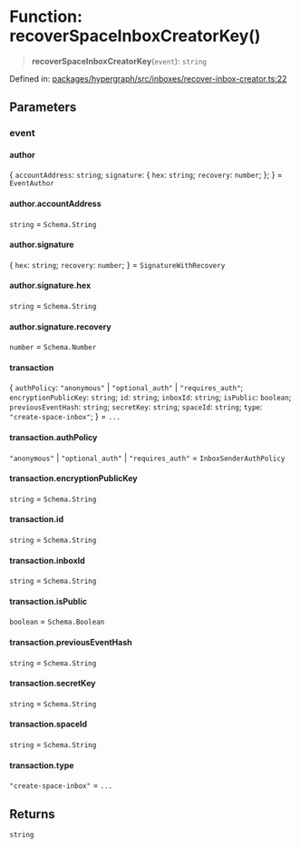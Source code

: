# Function: recoverSpaceInboxCreatorKey()

> **recoverSpaceInboxCreatorKey**(`event`): `string`

Defined in: [packages/hypergraph/src/inboxes/recover-inbox-creator.ts:22](https://github.com/hashirpm/hypergraph/blob/ab4ea1cdb9430798142e0d735aac9d31c2cf0ae0/packages/hypergraph/src/inboxes/recover-inbox-creator.ts#L22)

## Parameters

### event

#### author

\{ `accountAddress`: `string`; `signature`: \{ `hex`: `string`; `recovery`: `number`; \}; \} = `EventAuthor`

#### author.accountAddress

`string` = `Schema.String`

#### author.signature

\{ `hex`: `string`; `recovery`: `number`; \} = `SignatureWithRecovery`

#### author.signature.hex

`string` = `Schema.String`

#### author.signature.recovery

`number` = `Schema.Number`

#### transaction

\{ `authPolicy`: `"anonymous"` \| `"optional_auth"` \| `"requires_auth"`; `encryptionPublicKey`: `string`; `id`: `string`; `inboxId`: `string`; `isPublic`: `boolean`; `previousEventHash`: `string`; `secretKey`: `string`; `spaceId`: `string`; `type`: `"create-space-inbox"`; \} = `...`

#### transaction.authPolicy

`"anonymous"` \| `"optional_auth"` \| `"requires_auth"` = `InboxSenderAuthPolicy`

#### transaction.encryptionPublicKey

`string` = `Schema.String`

#### transaction.id

`string` = `Schema.String`

#### transaction.inboxId

`string` = `Schema.String`

#### transaction.isPublic

`boolean` = `Schema.Boolean`

#### transaction.previousEventHash

`string` = `Schema.String`

#### transaction.secretKey

`string` = `Schema.String`

#### transaction.spaceId

`string` = `Schema.String`

#### transaction.type

`"create-space-inbox"` = `...`

## Returns

`string`
